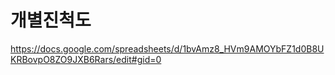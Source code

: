 개별진척도
=========

https://docs.google.com/spreadsheets/d/1bvAmz8_HVm9AMOYbFZ1d0B8UKRBovpO8ZO9JXB6Rars/edit#gid=0

